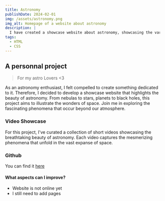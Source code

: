 ```yaml
---
title: Astronomy
publishDate: 2024-02-01
img: /assets/astronomy.png
img_alt: Homepage of a website about astronomy
description: |
  I have created a showcase website about astronomy, showcasing the various phenomena that can occur in space.
tags:
  - HTML
  - CSS
---
```


## A personnal project

> For my astro Lovers <3

As an astronomy enthusiast, I felt compelled to create something dedicated to it. Therefore, I decided to develop a showcase website that highlights the beauty of astronomy. From nebulas to stars, planets to black holes, this project aims to illustrate the wonders of space. Join me in exploring the fascinating phenomena that occur beyond our atmosphere.


### Video Showcase

For this project, I've curated a collection of short videos showcasing the breathtaking beauty of astronomy. Each video captures the mesmerizing phenomena that unfold in the vast expanse of space.

### Github

You can find it <a href="https://github.com/xavmllt/astronomy_project" target="_blank">here</a>

#### What aspects can I improve?

- Website is not online yet
-  I still need to add pages
